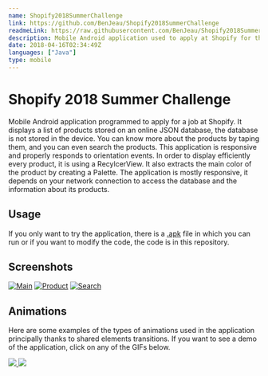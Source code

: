 ```yaml
---
name: Shopify2018SummerChallenge
link: https://github.com/BenJeau/Shopify2018SummerChallenge
readmeLink: https://raw.githubusercontent.com/BenJeau/Shopify2018SummerChallenge/master/README.md
description: Mobile Android application used to apply at Shopify for the summer of 2018
date: 2018-04-16T02:34:49Z
languages: ["Java"]
type: mobile
---
```


# Shopify 2018 Summer Challenge
Mobile Android application programmed to apply for a job at Shopify. It displays a list of products stored on an online JSON database, the database is not stored in the device. You can know more about the products by taping them, and you can even search the products. This application is responsive and properly responds to orientation events. In order to display efficiently every product, it is using a RecylcerView. It also extracts the main color of the product by creating a Palette. The application is mostly responsive, it depends on your network connection to access the database and the information about its products.

## Usage
If you only want to try the application, there is a [.apk](ShopifySummer2018Mobile.apk) file in which you can run or if you want to modify the code, the code is in this repository.

## Screenshots

[![Main](https://raw.githubusercontent.com/BenJeau/ShopifyJobApplication/master/screenshots/Main.png)](https://raw.githubusercontent.com/BenJeau/ShopifyJobApplication/master/screenshots/MainFull.png)
[![Product](https://raw.githubusercontent.com/BenJeau/ShopifyJobApplication/master/screenshots/Product.png)](https://raw.githubusercontent.com/BenJeau/ShopifyJobApplication/master/screenshots/ProductFull.png)
[![Search](https://raw.githubusercontent.com/BenJeau/ShopifyJobApplication/master/screenshots/Search.png)](https://raw.githubusercontent.com/BenJeau/ShopifyJobApplication/master/screenshots/SearchFull.png)

## Animations
Here are some examples of the types of animations used in the application principally thanks to shared elements transitions. If you want to see a demo of the application, click on any of the GIFs below.

<a  href="https://youtu.be/6rA4O4nxoQw">
<img src="https://raw.githubusercontent.com/BenJeau/ShopifyJobApplication/master/demo/Transition.gif">
<img src="https://raw.githubusercontent.com/BenJeau/ShopifyJobApplication/master/demo/Search.gif">
</a>
